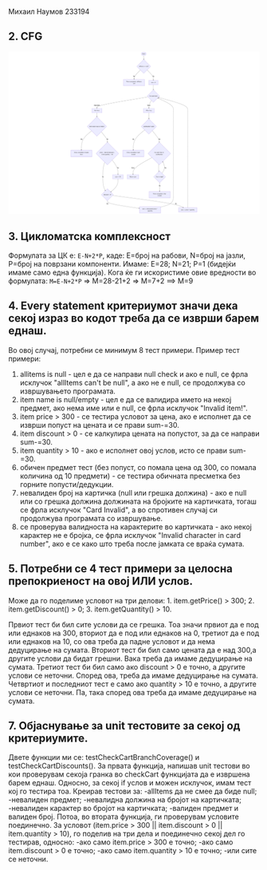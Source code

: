 Михаил Наумов 233194

## 2. CFG
![Control Flow Graph](q2CFG.png)

## 3. Цикломатска комплексност
  Формулата за ЦК е: `E-N+2*P`, каде:
  E=број на рабови, N=број на јазли, P=број на поврзани компоненти.
  Имаме:
  E=28;
  N=21;
  P=1 (бидејќи имаме само една функција).
  Кога ќе ги искористиме овие вредности во формулата:
  `M=E-N+2*P` => М=28-21+2 => M=7+2 ==> M=9 

## 4. Every statement критериумот значи дека секој израз во кодот треба да се изврши барем еднаш.
Во овој случај, потребни се минимум 8 тест примери.
Пример тест примери:
  1. allitems is null - цел е да се направи null check и ако е null, се фрла исклучок "allItems can't be null", а ако не е null, се продолжува со извршувањето програмата.
  2. item name is null/empty - цел е да се валидира името на некој предмет, ако нема име или е null, се фрла исклучок "Invalid item!".
  3. item price > 300 - се тестира условот за цена, ако е исполнет да се изврши попуст на цената и се прави sum-=30.
  4. item discount > 0 - се калкулира цената на попустот, за да се направи sum-=30.
  5. item quantity > 10 - ако е исполнет овој услов, исто се прави sum-=30.
  6. обичен предмет тест (без попуст, со помала цена од 300, со помала количина од 10 предмети) - се тестира обичната пресметка без горните попусти/дедукции.
  7. невалиден број на картичка (null или грешка должина) - ако е null или со грешка должина должината на бројките на картичката, тогаш се фрла исклучок "Card Invalid", а во спротивен случај си продолжува програмата со извршување.
  8. се проверува валидноста на карактерите во картичката - ако некој карактер не е бројка, се фрла исклучок "Invalid character in card number", ако е се како што треба после јамката се враќа сумата.

## 5. Потребни се 4 тест примери за целосна препокриеност на овој ИЛИ услов.
  Може да го поделиме условот на три делови:
    1. item.getPrice() > 300;
    2. item.getDiscount() > 0;
    3. item.getQuantity() > 10.

  Првиот тест би бил сите услови да се грешка. Тоа значи првиот да е под или еднаков на 300, вториот да е под или еднаков на 0, третиот да е под или еднаков на 10, со ова треба да падне условот и да нема дедуцирање на сумата.
  Вториот тест би бил само цената да е над 300,а другите услови да бидат грешни. Вака треба да имаме дедуцирање на сумата.
  Третиот тест би бил само ако discount > 0 е точно, а другите услови се неточни. Според ова, треба да имаме дедуцирање на сумата.
  Четвртиот и последниот тест е само ако quantity > 10 е точно, а другите услови се неточни. Па, така според ова треба да имаме дедуцирање на сумата.

## 7. Објаснување за unit тестовите за секој од критериумите.
  Двете функции ми се: testCheckCartBranchCoverage() и testCheckCartDiscounts(). 
  За првата функција, напишав unit тестови во кои проверувам секоја гранка во checkCart функцијата да е извршена барем еднаш. Односно, за секој if услов и можен исклучок, имам тест кој го тестира тоа. 
  Креирав тестови за:
    -allItems да не смее да биде null;
    -невалиден предмет;
    -невалидна должина на бројот на картичката;
    -невалиден карактер во бројот на картичката;
    -валиден предмет и валиден број.
  Потоа, во втората функција, ги проверувам условите поединечно. За условот (item.price > 300 || item.discount > 0 || item.quantity > 10), го поделив на три дела и поединечно секој дел го тестирав, односно:
  -ако само item.price > 300 е точно;
  -ако само item.discount > 0 е точно;
  -ако само item.quantity > 10 е точно;
  -или сите се неточни.
    
